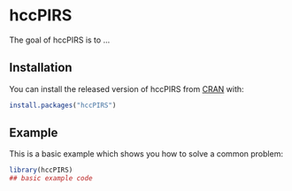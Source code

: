 
# hccPIRS

<!-- badges: start -->
<!-- badges: end -->

The goal of hccPIRS is to ...

## Installation

You can install the released version of hccPIRS from [CRAN](https://CRAN.R-project.org) with:

``` r
install.packages("hccPIRS")
```

## Example

This is a basic example which shows you how to solve a common problem:

``` r
library(hccPIRS)
## basic example code
```

